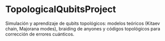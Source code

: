 # TopologicalQubitsProject
Simulación y aprendizaje de qubits topológicos: modelos teóricos (Kitaev chain, Majorana modes), braiding de anyones y códigos topológicos para corrección de errores cuánticos.
